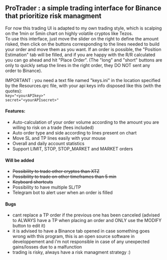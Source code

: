 ## ProTrader : a simple trading interface for Binance that prioritize risk managment

For now this trading UI is adapted to my own trading style, which is scalping on the 1min or 5min chart on highly volatile cryptos like Tezos.  
To use this interface, just move the slider on the right to define the amount risked, then click on the buttons corresponding to the lines needed to build your order and move them as you want.
If an order is possible, the "Position Estimation" tab will be filled, and if you are happy with the R/R calculated you can go ahead and hit "Place Order". (The "long" and "short" buttons are only to quickly setup the lines in the right order, they DO NOT sent any order to Binance).  

IMPORTANT : you need a text file named "keys.ini" in the location specified by the Resources.qrc file, with your api keys info disposed like this (with the quotes):  
```key="<yourAPIkey>"```  
```secret="<yourAPIsecret>"```

#### Features:
* Auto-calculation of your order volume according to the amount you are willing to risk on a trade (fees included)
* Auto order type and side according to lines present on chart
* Move SL and TP lines easily with your mouse
* Overall and daily account statistics
* Support LIMIT, STOP, STOP_MARKET and MARKET orders

#### Will be added
* ~~Possibility to trade other cryptos than XTZ~~
* ~~Possibility to trade on other timeframes than 5 min~~
* ~~Keyboard shortcuts~~
* Possibility to have multiple SL/TP
* Telegram bot to alert user when an order is filled

#### Bugs
* cant replace a TP order if the previous one has been canceled (advised to ALWAYS have a TP when placing an order and ONLY use the MODIFY button to edit it)
* it is advised to have a Binance tab opened in case something goes wrong with this program, this is an open source software in developpement and i'm not responsible in case of any unexpected gains/losses due to a malfunction
* trading is risky, always have a risk managment strategy :)

